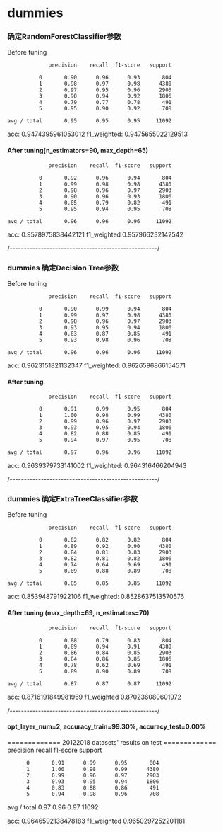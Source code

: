 # dummies
### 确定RandomForestClassifier参数
Before tuning
```
             precision    recall  f1-score   support

          0       0.90      0.96      0.93       804
          1       0.98      0.97      0.98      4380
          2       0.97      0.95      0.96      2903
          3       0.90      0.94      0.92      1806
          4       0.79      0.77      0.78       491
          5       0.95      0.90      0.92       708

avg / total       0.95      0.95      0.95     11092
```
acc: 0.9474395961053012
f1_weighted: 0.9475655022129513

#### After tuning(n_estimators=90, max_depth=65)
```   
             precision    recall  f1-score   support

          0       0.92      0.96      0.94       804
          1       0.99      0.98      0.98      4380
          2       0.98      0.96      0.97      2903
          3       0.90      0.96      0.93      1806
          4       0.85      0.79      0.82       491
          5       0.95      0.94      0.95       708

avg / total       0.96      0.96      0.96     11092
```
acc: 0.9578975838442121
f1_weighted 0.957966232142542

/----------------------------------------------------/
### dummies 确定Decision Tree参数
Before tuning
```
             precision    recall  f1-score   support

          0       0.90      0.99      0.94       804
          1       0.99      0.97      0.98      4380
          2       0.98      0.96      0.97      2903
          3       0.93      0.95      0.94      1806
          4       0.83      0.87      0.85       491
          5       0.93      0.98      0.96       708

avg / total       0.96      0.96      0.96     11092
```
acc: 0.9623151821132347
f1_weighted: 0.9626596866154571

#### After tuning
```
             precision    recall  f1-score   support

          0       0.91      0.99      0.95       804
          1       1.00      0.98      0.99      4380
          2       0.99      0.96      0.97      2903
          3       0.93      0.95      0.94      1806
          4       0.82      0.88      0.85       491
          5       0.94      0.97      0.95       708

avg / total       0.97      0.96      0.96     11092
```
acc: 0.9639379733141002
f1_weighted: 0.964316466204943

/----------------------------------------------------/
### dummies 确定ExtraTreeClassifier参数
Before tuning
```
             precision    recall  f1-score   support

          0       0.82      0.82      0.82       804
          1       0.89      0.92      0.90      4380
          2       0.84      0.81      0.83      2903
          3       0.82      0.81      0.82      1806
          4       0.74      0.64      0.69       491
          5       0.89      0.88      0.89       708

avg / total       0.85      0.85      0.85     11092
```
acc: 0.853948791922106
f1_weighted: 0.8528637513570576

#### After tuning (max_depth=69, n_estimators=70)
```
             precision    recall  f1-score   support

          0       0.88      0.79      0.83       804
          1       0.89      0.94      0.91      4380
          2       0.86      0.84      0.85      2903
          3       0.84      0.86      0.85      1806
          4       0.78      0.62      0.69       491
          5       0.89      0.90      0.89       708

avg / total       0.87      0.87      0.87     11092
```
acc: 0.8716191849981969
f1_weighted 0.870236080601972

/----------------------------------------------------/
#### opt_layer_num=2, accuracy_train=99.30%, accuracy_test=0.00%
============= 20122018 datasets' results on test =============
             precision    recall  f1-score   support

          0       0.91      0.99      0.95       804
          1       1.00      0.98      0.99      4380
          2       0.99      0.96      0.97      2903
          3       0.93      0.95      0.94      1806
          4       0.83      0.88      0.86       491
          5       0.94      0.98      0.96       708

avg / total       0.97      0.96      0.97     11092

acc: 0.9646592138478183
f1_weighted 0.9650297252201181